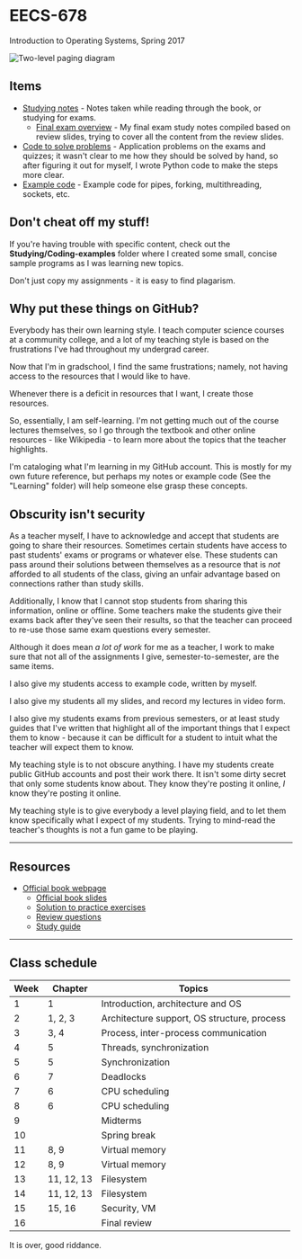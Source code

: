 # EECS-678

Introduction to Operating Systems, Spring 2017

![Two-level paging diagram](https://github.com/Rachels-studies/EECS-678/raw/main/Studying/Notes/images/two-level-paging.png)

## Items

* [Studying notes](https://github.com/Rachels-studies/EECS-678/tree/main/Studying/Notes) - Notes taken while reading through the book, or studying for exams.
	* [Final exam overview](https://github.com/Rachels-studies/EECS-678/blob/main/Studying/Notes/2017-04-29%20Final%20Review.md) - My final exam study notes compiled based on review slides, trying to cover all the content from the review slides.
* [Code to solve problems](https://github.com/Rachels-studies/EECS-678/tree/main/Studying/Tools) - Application problems on the exams and quizzes; it wasn't clear to me how they should be solved by hand, so after figuring it out for myself, I wrote Python code to make the steps more clear.
* [Example code](https://github.com/Rachels-studies/EECS-678/tree/main/Studying/Coding-examples) - Example code for pipes, forking, multithreading, sockets, etc.

## Don't cheat off my stuff!

If you're having trouble with specific content, check out the **Studying/Coding-examples**
folder where I created some small, concise sample programs as I was
learning new topics.

Don't just copy my assignments - it is easy to find plagarism.

## Why put these things on GitHub?

Everybody has their own learning style. I teach computer science courses
at a community college, and a lot of my teaching style is based on the
frustrations I've had throughout my undergrad career.

Now that I'm in gradschool, I find the same frustrations; namely,
not having access to the resources that I would like to have.

Whenever there is a deficit in resources that I want, I create those resources.

So, essentially, I am self-learning. I'm not getting much out of the
course lectures themselves, so I go through the textbook and other
online resources - like Wikipedia - to learn more about the topics
that the teacher highlights.

I'm cataloging what I'm learning in my GitHub account.
This is mostly for my own future reference, but perhaps my notes or
example code (See the "Learning" folder) will help someone else grasp
these concepts.

## Obscurity isn't security

As a teacher myself, I have to acknowledge and accept that students are
going to share their resources. Sometimes certain students have access
to past students' exams or programs or whatever else. These students
can pass around their solutions between themselves as a resource that
is *not* afforded to all students of the class, giving an unfair advantage
based on connections rather than study skills.

Additionally, I know that I cannot stop students from sharing this 
information, online or offline. Some teachers make the students give
their exams back after they've seen their results, so that the teacher
can proceed to re-use those same exam questions every semester.

Although it does mean *a lot of work* for me as a teacher, I work to
make sure that not all of the assignments I give, semester-to-semester,
are the same items.

I also give my students access to example code, written by myself.

I also give my students all my slides, and record my lectures in video form.

I also give my students exams from previous semesters, or at least
study guides that I've written that highlight all of the important things
that I expect them to know - because it can be difficult for a student
to intuit what the teacher will expect them to know.

My teaching style is to not obscure anything. I have my students create
public GitHub accounts and post their work there. It isn't some dirty
secret that only some students know about. They know they're posting it
online, *I* know they're posting it online.

My teaching style is to give everybody a level playing field, and to let
them know specifically what I expect of my students. Trying to mind-read
the teacher's thoughts is not a fun game to be playing.

---

## Resources

* [Official book webpage](http://codex.cs.yale.edu/avi/os-book/OS9/)
	* [Official book slides](http://codex.cs.yale.edu/avi/os-book/OS9/slide-dir/index.html)
	* [Solution to practice exercises](http://codex.cs.yale.edu/avi/os-book/OS9/practice-exer-dir/index.html)
	* [Review questions](http://codex.cs.yale.edu/avi/os-book/OS9/review-dir/index.html)
	* [Study guide](http://codex.cs.yale.edu/avi/os-book/OS9/study-guide/index.html)

---

## Class schedule

<table>
<thead>
<tr><th>Week</th>
<th>Chapter</th>
<th>Topics</th></tr>
</thead>

<tbody>
<!-- row -->
<tr>
<td>1</td><!-- Week -->
<td> 1 </td><!-- Chapter -->
<td> Introduction, architecture and OS </td><!-- Topics -->
</tr>
<!-- row -->
<tr>
<td>2</td><!-- Week -->
<td> 1, 2, 3 </td><!-- Chapter -->
<td> Architecture support, OS structure, process </td><!-- Topics -->
</tr>
<!-- row -->
<tr>
<td>3</td><!-- Week -->
<td> 3, 4 </td><!-- Chapter -->
<td> Process, inter-process communication </td><!-- Topics -->
</tr>
<!-- row -->
<tr>
<td>4</td><!-- Week -->
<td> 5 </td><!-- Chapter -->
<td> Threads, synchronization </td><!-- Topics -->
</tr>
<!-- row -->
<tr>
<td>5</td><!-- Week -->
<td> 5 </td><!-- Chapter -->
<td> Synchronization </td><!-- Topics -->
</tr>
<!-- row -->
<tr>
<td>6</td><!-- Week -->
<td> 7 </td><!-- Chapter -->
<td> Deadlocks </td><!-- Topics -->
</tr>
<!-- row -->
<tr>
<td>7</td><!-- Week -->
<td> 6 </td><!-- Chapter -->
<td> CPU scheduling </td><!-- Topics -->
</tr>
<!-- row -->
<tr>
<td>8</td><!-- Week -->
<td> 6 </td><!-- Chapter -->
<td> CPU scheduling </td><!-- Topics -->
</tr>
<!-- row -->
<tr>
<td>9</td><!-- Week -->
<td>  </td><!-- Chapter -->
<td> Midterms </td><!-- Topics -->
</tr>
<!-- row -->
<tr>
<td>10</td><!-- Week -->
<td>  </td><!-- Chapter -->
<td> Spring break </td><!-- Topics -->
</tr>
<!-- row -->
<tr>
<td>11</td><!-- Week -->
<td> 8, 9 </td><!-- Chapter -->
<td> Virtual memory </td><!-- Topics -->
</tr>
<!-- row -->
<tr>
<td>12</td><!-- Week -->
<td> 8, 9 </td><!-- Chapter -->
<td> Virtual memory </td><!-- Topics -->
</tr>
<!-- row -->
<tr>
<td>13</td><!-- Week -->
<td> 11, 12, 13 </td><!-- Chapter -->
<td> Filesystem </td><!-- Topics -->
</tr>
<!-- row -->
<tr>
<td>14</td><!-- Week -->
<td> 11, 12, 13 </td><!-- Chapter -->
<td> Filesystem </td><!-- Topics -->
</tr>
<!-- row -->
<tr>
<td>15</td><!-- Week -->
<td> 15, 16 </td><!-- Chapter -->
<td> Security, VM </td><!-- Topics -->
</tr>
<!-- row -->
<tr>
<td>16</td><!-- Week -->
<td>  </td><!-- Chapter -->
<td> Final review </td><!-- Topics -->
</tr>

</tbody>
</table>

It is over, good riddance.
